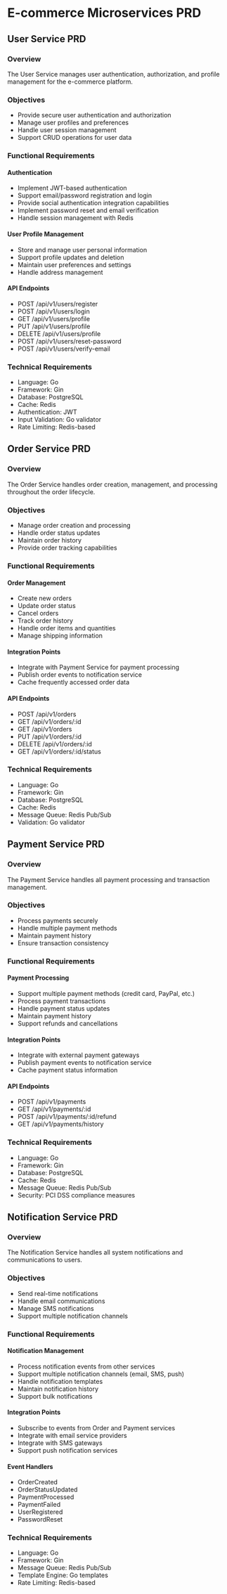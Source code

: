 # E-commerce Microservices PRD

## User Service PRD

### Overview

The User Service manages user authentication, authorization, and profile management for the e-commerce platform.

### Objectives

- Provide secure user authentication and authorization
- Manage user profiles and preferences
- Handle user session management
- Support CRUD operations for user data

### Functional Requirements

#### Authentication

- Implement JWT-based authentication
- Support email/password registration and login
- Provide social authentication integration capabilities
- Implement password reset and email verification
- Handle session management with Redis

#### User Profile Management

- Store and manage user personal information
- Support profile updates and deletion
- Maintain user preferences and settings
- Handle address management

#### API Endpoints

- POST /api/v1/users/register
- POST /api/v1/users/login
- GET /api/v1/users/profile
- PUT /api/v1/users/profile
- DELETE /api/v1/users/profile
- POST /api/v1/users/reset-password
- POST /api/v1/users/verify-email

### Technical Requirements

- Language: Go
- Framework: Gin
- Database: PostgreSQL
- Cache: Redis
- Authentication: JWT
- Input Validation: Go validator
- Rate Limiting: Redis-based

## Order Service PRD

### Overview

The Order Service handles order creation, management, and processing throughout the order lifecycle.

### Objectives

- Manage order creation and processing
- Handle order status updates
- Maintain order history
- Provide order tracking capabilities

### Functional Requirements

#### Order Management

- Create new orders
- Update order status
- Cancel orders
- Track order history
- Handle order items and quantities
- Manage shipping information

#### Integration Points

- Integrate with Payment Service for payment processing
- Publish order events to notification service
- Cache frequently accessed order data

#### API Endpoints

- POST /api/v1/orders
- GET /api/v1/orders/:id
- GET /api/v1/orders
- PUT /api/v1/orders/:id
- DELETE /api/v1/orders/:id
- GET /api/v1/orders/:id/status

### Technical Requirements

- Language: Go
- Framework: Gin
- Database: PostgreSQL
- Cache: Redis
- Message Queue: Redis Pub/Sub
- Validation: Go validator

## Payment Service PRD

### Overview

The Payment Service handles all payment processing and transaction management.

### Objectives

- Process payments securely
- Handle multiple payment methods
- Maintain payment history
- Ensure transaction consistency

### Functional Requirements

#### Payment Processing

- Support multiple payment methods (credit card, PayPal, etc.)
- Process payment transactions
- Handle payment status updates
- Maintain payment history
- Support refunds and cancellations

#### Integration Points

- Integrate with external payment gateways
- Publish payment events to notification service
- Cache payment status information

#### API Endpoints

- POST /api/v1/payments
- GET /api/v1/payments/:id
- POST /api/v1/payments/:id/refund
- GET /api/v1/payments/history

### Technical Requirements

- Language: Go
- Framework: Gin
- Database: PostgreSQL
- Cache: Redis
- Message Queue: Redis Pub/Sub
- Security: PCI DSS compliance measures

## Notification Service PRD

### Overview

The Notification Service handles all system notifications and communications to users.

### Objectives

- Send real-time notifications
- Handle email communications
- Manage SMS notifications
- Support multiple notification channels

### Functional Requirements

#### Notification Management

- Process notification events from other services
- Support multiple notification channels (email, SMS, push)
- Handle notification templates
- Maintain notification history
- Support bulk notifications

#### Integration Points

- Subscribe to events from Order and Payment services
- Integrate with email service providers
- Integrate with SMS gateways
- Support push notification services

#### Event Handlers

- OrderCreated
- OrderStatusUpdated
- PaymentProcessed
- PaymentFailed
- UserRegistered
- PasswordReset

### Technical Requirements

- Language: Go
- Framework: Gin
- Message Queue: Redis Pub/Sub
- Template Engine: Go templates
- Rate Limiting: Redis-based
